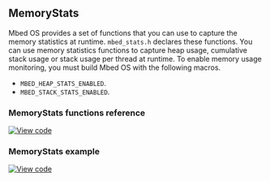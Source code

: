 ## MemoryStats

Mbed OS provides a set of functions that you can use to capture the memory statistics at runtime. `mbed_stats.h` declares these functions. You can use memory statistics functions to capture heap usage, cumulative stack usage or stack usage per thread at runtime. To enable memory usage monitoring, you must build Mbed OS with the following macros.

- `MBED_HEAP_STATS_ENABLED`.
- `MBED_STACK_STATS_ENABLED`.

### MemoryStats functions reference

[![View code](https://www.mbed.com/embed/?type=library)](http://os.mbed.com/docs/v5.8/mbed-os-api-doxy/mbed__stats_8h_source.html)

### MemoryStats example

[![View code](https://www.mbed.com/embed/?url=https://os.mbed.com/teams/mbed_example/code/mbed-os-example-platform-utils/file/92b97ba04fd3/main.cpp)](https://os.mbed.com/teams/mbed_example/code/mbed-os-example-platform-utils/file/92b97ba04fd3/main.cpp)
